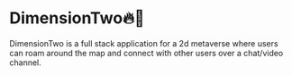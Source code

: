 # DimensionTwo🔥🚀
DimensionTwo is a full stack application for a 2d metaverse where users can roam around the map and connect with other users
over a chat/video channel.
